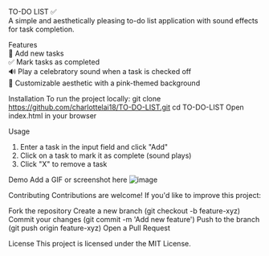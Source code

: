 TO-DO LIST ✅ <br>
A simple and aesthetically pleasing to-do list application with sound effects for task completion. <br>

Features <br>
📝 Add new tasks <br>
✅ Mark tasks as completed <br>
🔊 Play a celebratory sound when a task is checked off<br>
🎨 Customizable aesthetic with a pink-themed background<br>

Installation
To run the project locally:
git clone https://github.com/charlottelai18/TO-DO-LIST.git
cd TO-DO-LIST
Open index.html in your browser

Usage
1. Enter a task in the input field and click "Add"
2. Click on a task to mark it as complete (sound plays)
3. Click "X" to remove a task
   
Demo
Add a GIF or screenshot here
![image](https://github.com/user-attachments/assets/b886ac29-abc2-432c-9943-0790594c42d4)

Contributing
Contributions are welcome! If you'd like to improve this project:

Fork the repository
Create a new branch (git checkout -b feature-xyz)
Commit your changes (git commit -m 'Add new feature')
Push to the branch (git push origin feature-xyz)
Open a Pull Request

License
This project is licensed under the MIT License.
